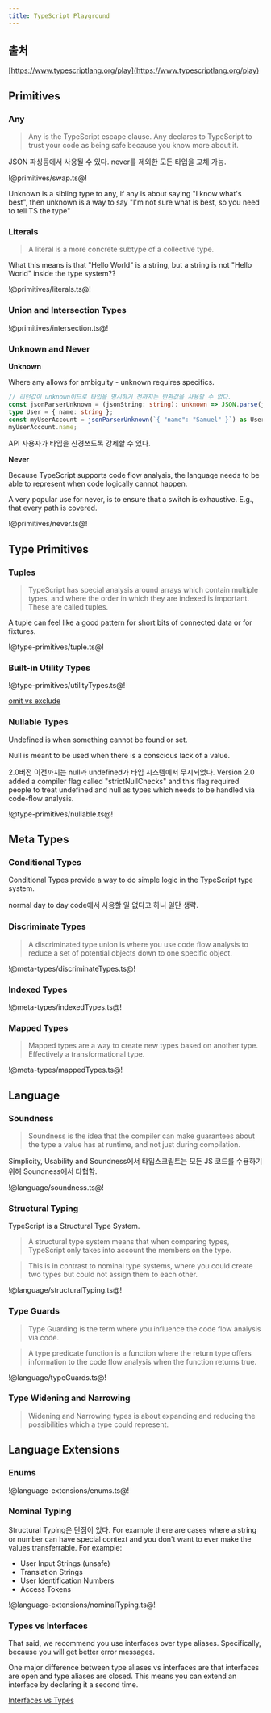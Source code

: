 ```yaml
---
title: TypeScript Playground
---
```


## 출처

[https://www.typescriptlang.org/play](https://www.typescriptlang.org/play)

## Primitives

### Any

> Any is the TypeScript escape clause. Any declares to TypeScript to trust your code as being safe because you know more about it.

JSON 파싱등에서 사용될 수 있다. never를 제외한 모든 타입을 교체 가능.

!@primitives/swap.ts@!

Unknown is a sibling type to any, if any is about saying "I know what's best", then unknown is a way to say "I'm not sure what is best, so you need to tell TS the type"

### Literals

> A literal is a more concrete subtype of a collective type.

What this means is that "Hello World" is a string, but a string is not "Hello World" inside the type system??

!@primitives/literals.ts@!

### Union and Intersection Types

!@primitives/intersection.ts@!

### Unknown and Never

**Unknown**

Where any allows for ambiguity - unknown requires specifics.

```ts
// 리턴값이 unknown이므로 타입을 명시하기 전까지는 반환값을 사용할 수 없다.
const jsonParserUnknown = (jsonString: string): unknown => JSON.parse(jsonString);
type User = { name: string };
const myUserAccount = jsonParserUnknown(`{ "name": "Samuel" }`) as User;
myUserAccount.name;
```

API 사용자가 타입을 신경쓰도록 강제할 수 있다.

**Never**

Because TypeScript supports code flow analysis, the language needs to be able to represent when code logically cannot happen.

A very popular use for never, is to ensure that a switch is exhaustive. E.g., that every path is covered.

!@primitives/never.ts@!

## Type Primitives

### Tuples

> TypeScript has special analysis around arrays which contain multiple types, and where the order in which they are indexed is important. These are called tuples.

A tuple can feel like a good pattern for short bits of connected data or for fixtures.

!@type-primitives/tuple.ts@!

### Built-in Utility Types

!@type-primitives/utilityTypes.ts@!

[omit vs exclude](https://stackoverflow.com/questions/56916532/difference-b-w-only-exclude-and-omit-pick-exclude-typescript)

### Nullable Types

Undefined is when something cannot be found or set.

Null is meant to be used when there is a conscious lack of a value.

2.0버전 이전까지는 null과 undefined가 타입 시스템에서 무시되었다. Version 2.0 added a compiler flag called "strictNullChecks" and this flag required people to treat undefined and null as types which needs to be handled via code-flow analysis.

!@type-primitives/nullable.ts@!

## Meta Types

### Conditional Types

Conditional Types provide a way to do simple logic in the TypeScript type system.

normal day to day code에서 사용할 일 없다고 하니 일단 생략.

### Discriminate Types

> A discriminated type union is where you use code flow analysis to reduce a set of potential objects down to one specific object.

!@meta-types/discriminateTypes.ts@!

### Indexed Types

!@meta-types/indexedTypes.ts@!

### Mapped Types

> Mapped types are a way to create new types based on another type. Effectively a transformational type.

!@meta-types/mappedTypes.ts@!

## Language

### Soundness

> Soundness is the idea that the compiler can make guarantees about the type a value has at runtime, and not just during compilation.

Simplicity, Usability and Soundness에서 타입스크립트는 모든 JS 코드를 수용하기위해 Soundness에서 타협함.

!@language/soundness.ts@!

### Structural Typing

TypeScript is a Structural Type System.

> A structural type system means that when comparing types, TypeScript only takes into account the members on the type.

> This is in contrast to nominal type systems, where you could create two types but could not assign them to each other.

!@language/structuralTyping.ts@!

### Type Guards

> Type Guarding is the term where you influence the code flow analysis via code.

> A type predicate function is a function where the return type offers information to the code flow analysis when the function returns true.

!@language/typeGuards.ts@!

### Type Widening and Narrowing

> Widening and Narrowing types is about expanding and reducing the possibilities which a type could represent.

## Language Extensions

### Enums

!@language-extensions/enums.ts@!

### Nominal Typing

Structural Typing은 단점이 있다. For example there are cases where a string or number can have special context and you don't want to ever make the values transferrable. For example:

- User Input Strings (unsafe)
- Translation Strings
- User Identification Numbers
- Access Tokens

!@language-extensions/nominalTyping.ts@!

### Types vs Interfaces

That said, we recommend you use interfaces over type aliases. Specifically, because you will get better error messages.

One major difference between type aliases vs interfaces are that interfaces are open and type aliases are closed. This means you can extend an interface by declaring it a second time.

[Interfaces vs Types](https://stackoverflow.com/questions/37233735/interfaces-vs-types-in-typescript/52682220#52682220)
